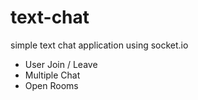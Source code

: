 # text-chat

simple text chat application using socket.io

-   User Join / Leave
-   Multiple Chat
-   Open Rooms
